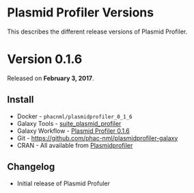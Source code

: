 Plasmid Profiler Versions
================

This describes the different release versions of Plasmid Profiler.

Version 0.1.6
===========

Released on **February 3, 2017**.

Install
-------

* Docker - `phacnml/plasmidprofiler_0_1_6`
* Galaxy Tools - [suite_plasmid_profiler](https://toolshed.g2.bx.psu.edu/view/nml/suite_plasmid_profiler/83e75c29f63a)
* Galaxy Workflow - [Plasmid Profiler 0.1.6](../workflows/PlasmidProfiler/0.1.6/plasmidprofiler-workflow-0.1.6.ga)
* Git - <https://github.com/phac-nml/plasmidprofiler-galaxy>
* CRAN - All available from [Plasmidprofiler](https://cran.r-project.org/web/packages/Plasmidprofiler/index.html)

Changelog
---------

* Initial release of Plasmid Profuler
